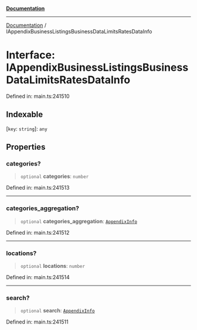 [**Documentation**](../README.md)

***

[Documentation](../README.md) / IAppendixBusinessListingsBusinessDataLimitsRatesDataInfo

# Interface: IAppendixBusinessListingsBusinessDataLimitsRatesDataInfo

Defined in: main.ts:241510

## Indexable

\[`key`: `string`\]: `any`

## Properties

### categories?

> `optional` **categories**: `number`

Defined in: main.ts:241513

***

### categories\_aggregation?

> `optional` **categories\_aggregation**: [`AppendixInfo`](../classes/AppendixInfo.md)

Defined in: main.ts:241512

***

### locations?

> `optional` **locations**: `number`

Defined in: main.ts:241514

***

### search?

> `optional` **search**: [`AppendixInfo`](../classes/AppendixInfo.md)

Defined in: main.ts:241511
